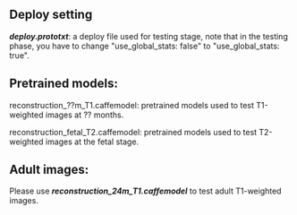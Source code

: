 ## Deploy setting

***deploy.prototxt***: a deploy file used for testing stage, note that in the testing phase, you have to change "use_global_stats: false" to "use_global_stats: true". 

## Pretrained models:

reconstruction_??m_T1.caffemodel: pretrained models used to test T1-weighted images at ?? months. 

reconstruction_fetal_T2.caffemodel: pretrained models used to test T2-weighted images at the fetal stage. 

## Adult images: 

Please use ***reconstruction_24m_T1.caffemodel*** to test adult T1-weighted images. 
